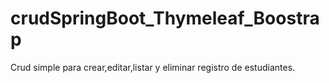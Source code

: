 # crudSpringBoot_Thymeleaf_Boostrap
Crud simple para crear,editar,listar y eliminar registro de estudiantes.
